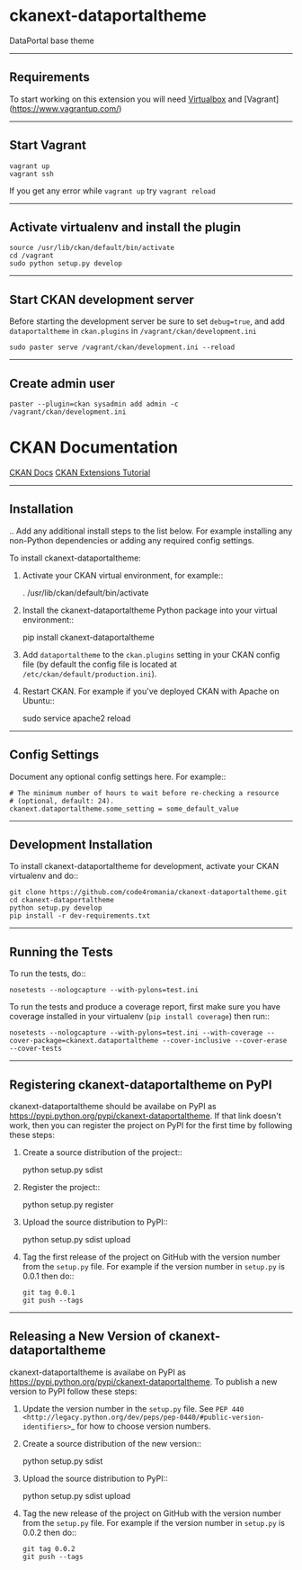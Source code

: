 ckanext-dataportaltheme
=============

DataPortal base theme


------------
Requirements
------------

To start working on this extension you will need [Virtualbox](https://www.virtualbox.org/) and [Vagrant] (https://www.vagrantup.com/)

-------------
Start Vagrant
-------------
```
vagrant up
vagrant ssh
```
If you get any error while `vagrant up` try `vagrant reload`

------------------------------------------
Activate virtualenv and install the plugin
------------------------------------------
```
source /usr/lib/ckan/default/bin/activate
cd /vagrant
sudo python setup.py develop
```

-----------------------------
Start CKAN development server
-----------------------------
Before starting the development server be sure to set  `debug=true`, and add `dataportaltheme` in `ckan.plugins` in `/vagrant/ckan/development.ini`
```
sudo paster serve /vagrant/ckan/development.ini --reload
```

-----------------
Create admin user
-----------------
```
paster --plugin=ckan sysadmin add admin -c /vagrant/ckan/development.ini
```


# CKAN Documentation
[CKAN Docs](https://docs.ckan.org/en/2.8/)
[CKAN Extensions Tutorial](https://docs.ckan.org/en/2.8/extensions/tutorial.html)



------------
Installation
------------

.. Add any additional install steps to the list below.
   For example installing any non-Python dependencies or adding any required
   config settings.

To install ckanext-dataportaltheme:

1. Activate your CKAN virtual environment, for example::

     . /usr/lib/ckan/default/bin/activate

2. Install the ckanext-dataportaltheme Python package into your virtual environment::

     pip install ckanext-dataportaltheme

3. Add ``dataportaltheme`` to the ``ckan.plugins`` setting in your CKAN
   config file (by default the config file is located at
   ``/etc/ckan/default/production.ini``).

4. Restart CKAN. For example if you've deployed CKAN with Apache on Ubuntu::

     sudo service apache2 reload


---------------
Config Settings
---------------

Document any optional config settings here. For example::

    # The minimum number of hours to wait before re-checking a resource
    # (optional, default: 24).
    ckanext.dataportaltheme.some_setting = some_default_value


------------------------
Development Installation
------------------------

To install ckanext-dataportaltheme for development, activate your CKAN virtualenv and
do::

    git clone https://github.com/code4romania/ckanext-dataportaltheme.git
    cd ckanext-dataportaltheme
    python setup.py develop
    pip install -r dev-requirements.txt


-----------------
Running the Tests
-----------------

To run the tests, do::

    nosetests --nologcapture --with-pylons=test.ini

To run the tests and produce a coverage report, first make sure you have
coverage installed in your virtualenv (``pip install coverage``) then run::

    nosetests --nologcapture --with-pylons=test.ini --with-coverage --cover-package=ckanext.dataportaltheme --cover-inclusive --cover-erase --cover-tests


---------------------------------
Registering ckanext-dataportaltheme on PyPI
---------------------------------

ckanext-dataportaltheme should be availabe on PyPI as
https://pypi.python.org/pypi/ckanext-dataportaltheme. If that link doesn't work, then
you can register the project on PyPI for the first time by following these
steps:

1. Create a source distribution of the project::

     python setup.py sdist

2. Register the project::

     python setup.py register

3. Upload the source distribution to PyPI::

     python setup.py sdist upload

4. Tag the first release of the project on GitHub with the version number from
   the ``setup.py`` file. For example if the version number in ``setup.py`` is
   0.0.1 then do::

       git tag 0.0.1
       git push --tags


----------------------------------------
Releasing a New Version of ckanext-dataportaltheme
----------------------------------------

ckanext-dataportaltheme is availabe on PyPI as https://pypi.python.org/pypi/ckanext-dataportaltheme.
To publish a new version to PyPI follow these steps:

1. Update the version number in the ``setup.py`` file.
   See `PEP 440 <http://legacy.python.org/dev/peps/pep-0440/#public-version-identifiers>`_
   for how to choose version numbers.

2. Create a source distribution of the new version::

     python setup.py sdist

3. Upload the source distribution to PyPI::

     python setup.py sdist upload

4. Tag the new release of the project on GitHub with the version number from
   the ``setup.py`` file. For example if the version number in ``setup.py`` is
   0.0.2 then do::

       git tag 0.0.2
       git push --tags
